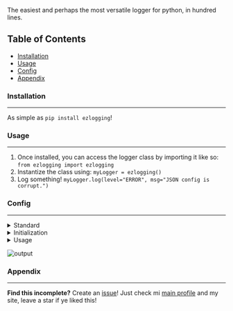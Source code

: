 The easiest and perhaps the most versatile logger for python, in hundred lines.

## Table of Contents
- [Installation](#Installation)
- [Usage](#Usage)
- [Config](#Config)
- [Appendix](#Appendix)

### Installation
---
As simple as `pip install ezlogging`!

### Usage
---
1) Once installed, you can access the logger class by importing it like so: `from ezlogging import ezlogging`
2) Instantize the class using: `myLogger = ezlogging()`
3) Log something! `myLogger.log(level="ERROR", msg="JSON config is corrupt.")`

### Config
---
<details>
	<summary> Standard </summary>

1. Standard Format.
	This currently does not support customizing the base format, however you CAN pass in extra variables per log, which gets added at the end of the standard format string.
	- Standard Format: `[P] DATE_TIME LEVEL FILE TOPIC MSG EXTRAS`

2. Level.
	- The default level hierarchy is: `DEBUG` -> `INFO` -> `WARNING` -> `ERROR` -> `CRITICAL`.
		- This means that if the level is `WARNING`, it will log all WARNINGs, ERRORs, and CRITICALs but not DEBUG and INFO messages.
	- You can pass in a custom level as well, which will not effect the level hierarchy and always print as well as log to file.

3. Colouring.
	- While passing in default or level_colours config, please pass it in the form of `level_colours={"LEVEL": "[VALID_COLOUR]"}`
	- Here, `VALID_COLOUR` can be any of colours listed [here](https://rich.readthedocs.io/en/stable/appendix/colors.html), additionaly, you can prefix them with `bold ` to make them bold.

</details>
<details>
	<summary> Initialization </summary>

1) `file_output_level`, `console_output_level`:
	Different levels for file and console output!
	- `ezlogging(file_output_level="DEBUG", console_output_level="ERROR")`
	- This will write ALL logs to file but only print ERRORs and CRITICALs to the console.
	- Both default to `DEBUG`.

2) `fn`:
	The file it will output to, leave empty if it should not output to file.
	- Pass in the file name, or the literal file location- it will create the file if it doens't exist.
	- Defaults to None.

3) `console_output`:
	Set this to `False` if you do not want it to print logs to the console. Defaults to `True`.
	
4) `topic_adjustment_space`, `file_adjustment_space`, `level_adjustment_space`:
	- The loggor automatically adds whitespace to the end of topics, file names and levels (passed during logging) to make the output appear more... beautiful, as seen below

5) `level_align`, `topic_align`, `file_align`:
	- Can be one of `left`, `center`, `centre`, `right`, all default to `left`.
	- Alignment of the text when it's wrapped with whitespace due to (4)

6) `level_colours`:
	Defines the colour the log message is printed in.
	- Pass in a dict structure like so:
		```json
		{
			"DEBUG": "[bold blue]",
			"INFO": "[bold green]",
			"WARNING": "[bold yellow]",
			"ERROR": "[bold red]",
			"CRITICAL": "[bold red]"
		}
		```
	- Colour names should be [rich]("https://github.com/Textualize/rich") compliant.
	- If no colour is set, it defaults to above mentioned, and if custom level is used, defaults to ``[bold white]``

7) `level_symbols`:
	Each log level has a level system at the start of the log entry.
	- Pass in a dict structure like so:
		```json
		{
			"DEBUG": "D",
			"INFO": "I",
			"WARNING": "W",
			"ERROR": "E",
			"CRITICAL": "C"
		}
		```
	- Defaults to above mentioned and to `*` for all else
	- This will get printed as `[D]` at the start of all log entries.
	- Check below for a visual example.

8) `delim`:
	Each field is separated by this deliminator, defaults to `|` (it gets wrapped with a space on each side).
	
9) `datefmt`:
	The datetime format in which the output is logged, defaults to `"%d-%b-%y, %H:%M:%S:%f"`
	It appears something like this: `01-Oct-22, 10:35:21:300273`

</details>
<details>
	<summary> Usage </summary>

1) `level`: Defaults to `DEBUG`
2) `topic`: The topic of the log entry, defaults to `"None"`
3) `file`: The file in which the log entry was done, useful for debugging! Defaults to `"NoFile"`
4) `msg`: The actual log message. I have no idea why people do this but it defaults to `"NoMessage"`
5) `extras`: A dict, of extras, which are printed beautifully.
6) `console_output`: boolean, defaults to logger default. Useful if you want to override logger default to print or not to print.
7) `file_output`: boolean, defaults to logger default. Same usecase as (6).

- You can also use `set_level()` to change the default logging level of the logger instance.
	- You an pass in `file_output_level` and `console_output_level`, both of which default to logger default if not passed.

```python
from ezlogging import ezlogging

logger = ezlogging(fn="log.txt")

logger.log(level="debug", msg="DEBUG", topic="Internal", file="utils/internal.py")
logger.log(level="info", msg="This is an info message", topic="Info", file="info.py", file_output=False)
logger.log(level="warning", msg="Something is not right here.", topic="Listener", extras={"clientOid": "1c7c36d3464f11edb212b89a2a091df6", "clientName": "Joe"})
logger.log(level="error", msg="I caught an error.", topic="Error Handling", file="eh.py")
logger.log(level="critical", msg="Unhandled exception.", topic="MAIN", file="main.py", console_output=False)
logger.log(level="custom", msg="This is custom", topic="customized", file="test/custom.py")
```
</details>

![output](https://github.com/PrivatePandaCO/ezlogging/blob/master/Assets/output.png)

### Appendix
---
**Find this incomplete?** Create an [issue](https://github.com/PrivatePandaCO/ezlogging/issues)!
Just check mi [main profile](https://github.com/ThePrivatePanda) and my site, leave a star if ye liked this!